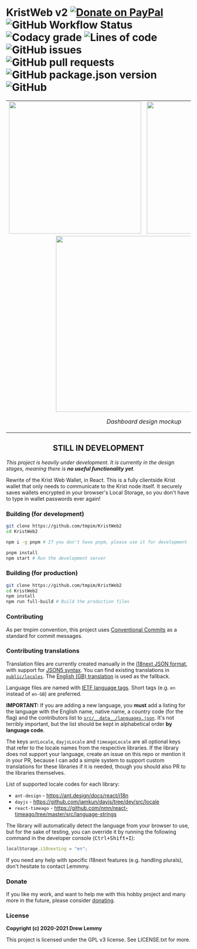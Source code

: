 # KristWeb v2 [![Donate on PayPal](https://img.shields.io/badge/PayPal-donate-0079C1?logo=paypal&style=flat-square)](https://paypal.me/lemmmy) ![GitHub Workflow Status](https://img.shields.io/github/workflow/status/tmpim/KristWeb2/Deploy%20dev%20build?label=dev%20deploy&style=flat-square) ![Codacy grade](https://img.shields.io/codacy/grade/8b0ee8f672554cf39324d31f559ce086?style=flat-square) ![Lines of code](https://img.shields.io/tokei/lines/github/tmpim/KristWeb2?style=flat-square) ![GitHub issues](https://img.shields.io/github/issues/tmpim/KristWeb2?style=flat-square) ![GitHub pull requests](https://img.shields.io/github/issues-pr/tmpim/KristWeb2?style=flat-square) ![GitHub package.json version](https://img.shields.io/github/package-json/v/tmpim/KristWeb2?style=flat-square) ![GitHub](https://img.shields.io/github/license/tmpim/KristWeb2?style=flat-square) 

<table align="center">
  <tr>
    <td><img src="https://i.imgur.com/qBHn6Pz.png" width="360" /></td>
    <td><img src="https://i.imgur.com/DW86wns.png" width="360" /></td>
  </tr>
  <tr>
    <td colspan="2" align="center">
      <img src="https://i.imgur.com/PtineSx.png" width="480" />        
      <p align="center">
        <i>Dashboard design mockup</i>
      </p>
    </td>
  </tr>
</table>

<h2 align="center">STILL IN DEVELOPMENT</h2>

*This project is heavily under development. It is currently in the design 
stages, meaning there is **no useful functionality yet***.

Rewrite of the Krist Web Wallet, in React. This is a fully clientside Krist 
wallet that only needs to communicate to the Krist node itself. It securely 
saves wallets encrypted in your browser's Local Storage, so you don't have to 
type in wallet passwords ever again!

### Building (for development)

```sh
git clone https://github.com/tmpim/KristWeb2
cd KristWeb2

npm i -g pnpm # If you don't have pnpm, please use it for development

pnpm install
npm start # Run the development server
```

### Building (for production)

```sh
git clone https://github.com/tmpim/KristWeb2
cd KristWeb2
npm install
npm run full-build # Build the production files
```

### Contributing

As per tmpim convention, this project uses 
[Conventional Commits](https://www.conventionalcommits.org/en/v1.0.0/) as a
standard for commit messages.

### Contributing translations

Translation files are currently created manually in the 
[i18next JSON format](https://www.i18next.com/misc/json-format), with support 
for [JSON5 syntax](https://spec.json5.org/). You can find existing translations 
in [`public/locales`](public/locales). The 
[English (GB) translation](public/locales/en.json) is used as the fallback.

Language files are named with 
[IETF language tags](https://en.wikipedia.org/wiki/IETF_language_tag). Short
tags (e.g. `en` instead of `en-GB`) are preferred.

**IMPORTANT:** If you are adding a new language, you **must** add a listing for 
the language with the English name, native name, a country code (for the flag) 
and the contributors list to 
[`src/__data__/languages.json`](src/__data__/languages.json). It's not terribly
important, but the list should be kept in alphabetical order **by language 
code**.

The keys `antLocale`, `dayjsLocale` and `timeagoLocale` are all optional keys
that refer to the locale names from the respective libraries. If the library
does not support your language, create an issue on this repo or mention it in
your PR, because I can add a simple system to support custom translations for
these libraries if it is needed, though you should also PR to the libraries 
themselves.

List of supported locale codes for each library:

- `ant-design` - https://ant.design/docs/react/i18n
- `dayjs` - https://github.com/iamkun/dayjs/tree/dev/src/locale
- `react-timeago` - https://github.com/nmn/react-timeago/tree/master/src/language-strings

The library will automatically detect the language from your browser to use, but
for the sake of testing, you can override it by running the following command in
the developer console (<kbd>Ctrl+Shift+I</kbd>):

```js
localStorage.i18nextLng = "en";
```

If you need any help with specific i18next features (e.g. handling plurals),
don't hesitate to contact Lemmmy.

### Donate

If you like my work, and want to help me with this hobby project and many more
in the future, please consider [donating](https://donate.lemmmy.pw).

### License

**Copyright (c) 2020-2021 Drew Lemmy**

This project is licensed under the GPL v3 license. See LICENSE.txt for more.
